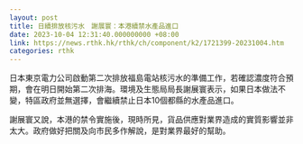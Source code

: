 ```yaml
---
layout: post
title: 日續排放核污水　謝展寰：本港續禁水產品進口
date: 2023-10-04 12:31:40.000000000 +08:00
link: https://news.rthk.hk/rthk/ch/component/k2/1721399-20231004.htm
categories: rthk
---
```


日本東京電力公司啟動第二次排放福島電站核污水的準備工作，若確認濃度符合預期，會在明日開始第二次排海。環境及生態局局長謝展寰表示，如果日本做法不變，特區政府並無選擇，會繼續禁止日本10個都縣的水產品進口。

謝展寰又說，本港的禁令實施後，現時所見，貨品供應對業界造成的實質影響並非太大。政府做好把關及向市民多作解說，是對業界最好的幫助。
